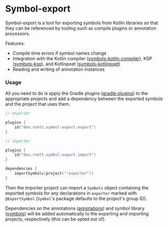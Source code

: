 # Symbol-export

Symbol-export is a tool for exporting symbols from Kotlin libraries so that they can be referenced by tooling such as compile plugins or annotation processors.

Features:

- Compile time errors if symbol names change
- Integration with the Kotlin compiler ([symbols-kotlin-compiler](/symbols-kotlin-compiler/index.html)), KSP ([symbols-ksp](/symbols-ksp/index.html)), and Kotlinpoet ([symbols-kotlinpoet](/symbols-kotlinpoet/index.html))
- Reading and writing of annotation instances

### Usage

All you need to do is apply the Gradle plugins ([gradle-plugins](/gradle-plugins/index.html)) to the appropriate projects and add a dependency between the exported symbols and the project that uses them.

```kotlin
// exporter

plugins {
    id("dev.rnett.symbol-export.export")
}
```

```kotlin
// importer

plugins {
    id("dev.rnett.symbol-export.import")
}

dependencies {
    importSymbols(project(":exporter"))
}
```

Then the importer project can import a `Symbols` object containing the exported symbols for any declarations in `exporter` marked with `@ExportSymbol` (`Symbol`'s package defaults to the project's group ID).

Dependencies on the annotations ([annotations](/annotations/index.html)) and symbol library ([symbols](/symbols/index.html)) will be added automatically to the exporting and importing projects, respectively (this can be opted out of).